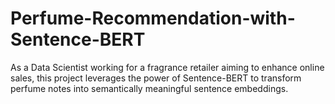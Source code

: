 # Perfume-Recommendation-with-Sentence-BERT
As a Data Scientist working for a fragrance retailer aiming to enhance online sales, this project leverages the power of Sentence-BERT to transform perfume notes into semantically meaningful sentence embeddings. 
